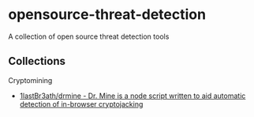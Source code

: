 # opensource-threat-detection

A collection of open source threat detection tools

## Collections

Cryptomining

* [1lastBr3ath/drmine - Dr. Mine is a node script written to aid automatic detection of in-browser cryptojacking](https://github.com/1lastBr3ath/drmine)  

